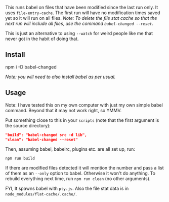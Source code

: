 This runs babel on files that have been modified since the last run only.  It uses
`file-entry-cache`.  The first run will have no modification times saved yet so it will
run on all files.  _Note: To delete the file stat cache so that the next run will
include all files, use the command `babel-changed --reset`._

This is just an alternative to using `--watch` for weird people like me that never got 
in the habit of doing that.

## Install

npm i -D babel-changed

*Note: you will need to also install babel as per usual.*

## Usage

Note: I have tested this on my own computer with just my own simple babel command.  Beyond that
it may not work right, so YMMV.

Put something close to this in your `scripts` (note that the first argument is the source directory):

```json
"build": "babel-changed src -d lib",
"clean": "babel-changed --reset"

```

Then, assuming babel, babelrc, plugins etc. are all set up, run:

```shell
npm run build
```

If there are modified files detected it will mention the number and pass a list of them
as an `--only` option to babel.  Otherwise it won't do anything.  To rebuild everything next time, run
`npm run clean` (no other arguments).

FYI, It spawns babel with `pty.js`.  Also the file stat data is in `node_modules/flat-cache/.cache/`.


